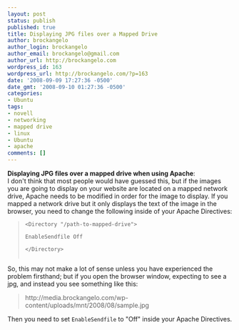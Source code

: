 ```yaml
---
layout: post
status: publish
published: true
title: Displaying JPG files over a Mapped Drive
author: brockangelo
author_login: brockangelo
author_email: brockangelo@gmail.com
author_url: http://brockangelo.com
wordpress_id: 163
wordpress_url: http://brockangelo.com/?p=163
date: '2008-09-09 17:27:36 -0500'
date_gmt: '2008-09-10 01:27:36 -0500'
categories:
- Ubuntu
tags:
- novell
- networking
- mapped drive
- linux
- Ubuntu
- apache
comments: []
---
```

<p><strong>Displaying JPG files over a mapped drive when using Apache</strong>: <br />
I don't think that most people would have guessed this, but if the images you are going to display on your website are located on a mapped network drive, Apache needs to be modified in order for the image to display. If you mapped a network drive but it only displays the text of the image in the browser, you need to change the following inside of your Apache Directives:</p>
<blockquote><p><code>&lt;Directory "/path-to-mapped-drive"&gt;<br />
EnableSendfile Off<br />
&lt;/Directory&gt;<br />
</code></p></blockquote>
<p>So, this may not make a lot of sense unless you have experienced the problem firsthand; but if you open the browser window, expecting to see a jpg, and instead you see something like this:</p>
<blockquote><p>http://media.brockangelo.com/wp-content/uploads/mnt/2008/08/sample.jpg</p></blockquote>
<p>Then you need to set <code>EnableSendfile</code> to "Off" inside your Apache Directives.</p>
